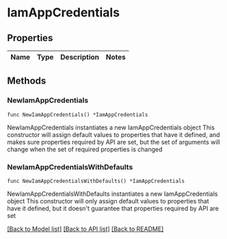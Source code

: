 # IamAppCredentials

## Properties

Name | Type | Description | Notes
------------ | ------------- | ------------- | -------------

## Methods

### NewIamAppCredentials

`func NewIamAppCredentials() *IamAppCredentials`

NewIamAppCredentials instantiates a new IamAppCredentials object
This constructor will assign default values to properties that have it defined,
and makes sure properties required by API are set, but the set of arguments
will change when the set of required properties is changed

### NewIamAppCredentialsWithDefaults

`func NewIamAppCredentialsWithDefaults() *IamAppCredentials`

NewIamAppCredentialsWithDefaults instantiates a new IamAppCredentials object
This constructor will only assign default values to properties that have it defined,
but it doesn't guarantee that properties required by API are set


[[Back to Model list]](../README.md#documentation-for-models) [[Back to API list]](../README.md#documentation-for-api-endpoints) [[Back to README]](../README.md)


